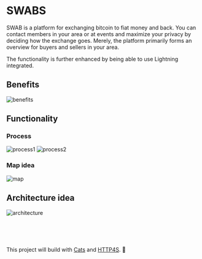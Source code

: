 # SWABS

SWAB is a platform for exchanging bitcoin to fiat money and back. You can contact members in your area or at events and
maximize your privacy by deciding how the exchange goes. Merely, the platform primarily forms an overview for buyers
and sellers in your area.

The functionality is further enhanced by being able to use Lightning integrated.

## Benefits

![benefits](https://nostr.build/i/nostr.build_5e9d230f60cd11eda13756dd47e994618fe20fc4a3a240d2ad3af98a654a9689.png)

## Functionality

### Process

![process1](https://nostr.build/i/nostr.build_12c22139b5a862f72b051129d09c6ae265292ebbf9a6ddd4773b09797933c8c2.png)
![process2](https://nostr.build/i/nostr.build_3eff0ba540c7ad59ac041a7333b1c4e427df9c2fd751b9189526e1ca1ae09f85.png)

### Map idea

![map](https://nostr.build/i/nostr.build_2cc5acd924cfc1478cf42a80117f945069b096c304b13dadfb70f5f068aaa1a0.png)

## Architecture idea

![architecture](https://nostr.build/i/nostr.build_c65961992bfb9bcf3ac8fe0d3b1cfacf589250d9ca9a5874ef6942e3d89c3776.png)

<br><br><br>

This project will build with [Cats](https://typelevel.org/cats/) and [HTTP4S](https://http4s.org/). 🧡

